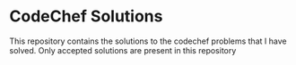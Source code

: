 # CodeChef Solutions
This repository contains the solutions to the codechef problems that I have solved. Only accepted solutions are present in this repository
